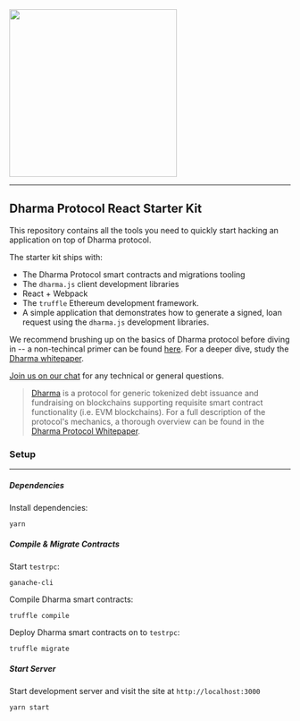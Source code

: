 <img src="https://s3-us-west-2.amazonaws.com/dharma-assets/logo+orange.png"  width=300/>

------------

## Dharma Protocol React Starter Kit

This repository contains all the tools you need to quickly start hacking an application on top of Dharma protocol.

The starter kit ships with:
- The Dharma Protocol smart contracts and migrations tooling
- The `dharma.js` client development libraries
- React + Webpack
- The `truffle` Ethereum development framework.
- A simple application that demonstrates how to generate a signed, loan request using the `dharma.js` development libraries.

We recommend brushing up on the basics of Dharma protocol before diving in -- a non-techincal primer can be found [here](https://blog.dharma.io/dharma-protocol-in-a-nutshell-a7abcc716429).  For a deeper dive, study the [Dharma whitepaper](https://whitepaper.dharma.io).

[Join us on our chat](https://chat.dharma.io) for any technical or general questions.

> [Dharma](https://dharma.io) is a protocol for generic tokenized debt issuance and fundraising on blockchains supporting requisite smart contract functionality (i.e. EVM blockchains).  For a full description of the protocol's mechanics, a thorough overview can be found in the [Dharma Protocol Whitepaper](https://whitepaper.dharma.io/).  

### Setup
---------------
##### Dependencies

Install dependencies:
```
yarn
```

##### Compile & Migrate Contracts

Start `testrpc`:
```
ganache-cli
```
Compile Dharma smart contracts:
```
truffle compile
```
Deploy Dharma smart contracts on to `testrpc`:
```
truffle migrate
```

##### Start Server
Start development server and visit the site at `http://localhost:3000`
```
yarn start
```
